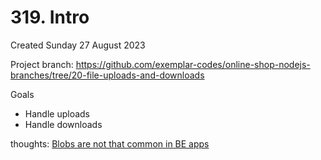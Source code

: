 # 319. Intro
Created Sunday 27 August 2023

Project branch: https://github.com/exemplar-codes/online-shop-nodejs-branches/tree/20-file-uploads-and-downloads

Goals
- Handle uploads
- Handle downloads

thoughts: [Blobs are not that common in BE apps](home/4_resource_itineraries/1_codevolution_nodejs_beginners/3_Built_in_modules/24_Streams_and_Buffers.md#opinion---blobs-are-not-common-in-core-business-servers-fixme-guess)